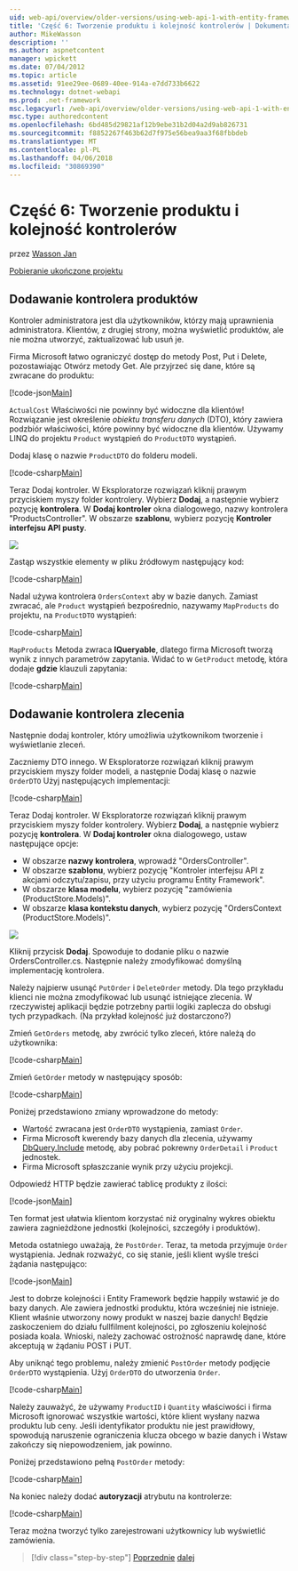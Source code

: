 ```yaml
---
uid: web-api/overview/older-versions/using-web-api-1-with-entity-framework-5/using-web-api-with-entity-framework-part-6
title: 'Część 6: Tworzenie produktu i kolejność kontrolerów | Dokumentacja firmy Microsoft'
author: MikeWasson
description: ''
ms.author: aspnetcontent
manager: wpickett
ms.date: 07/04/2012
ms.topic: article
ms.assetid: 91ee29ee-0689-40ee-914a-e7dd733b6622
ms.technology: dotnet-webapi
ms.prod: .net-framework
msc.legacyurl: /web-api/overview/older-versions/using-web-api-1-with-entity-framework-5/using-web-api-with-entity-framework-part-6
msc.type: authoredcontent
ms.openlocfilehash: 6bd485d29821af12b9ebe31b2d04a2d9ab826731
ms.sourcegitcommit: f8852267f463b62d7f975e56bea9aa3f68fbbdeb
ms.translationtype: MT
ms.contentlocale: pl-PL
ms.lasthandoff: 04/06/2018
ms.locfileid: "30869390"
---
```

<a name="part-6-creating-product-and-order-controllers"></a>Część 6: Tworzenie produktu i kolejność kontrolerów
====================
przez [Wasson Jan](https://github.com/MikeWasson)

[Pobieranie ukończone projektu](http://code.msdn.microsoft.com/ASP-NET-Web-API-with-afa30545)

## <a name="add-a-products-controller"></a>Dodawanie kontrolera produktów

Kontroler administratora jest dla użytkowników, którzy mają uprawnienia administratora. Klientów, z drugiej strony, można wyświetlić produktów, ale nie można utworzyć, zaktualizować lub usuń je.

Firma Microsoft łatwo ograniczyć dostęp do metody Post, Put i Delete, pozostawiając Otwórz metody Get. Ale przyjrzeć się dane, które są zwracane do produktu:

[!code-json[Main](using-web-api-with-entity-framework-part-6/samples/sample1.json?highlight=1)]

`ActualCost` Właściwości nie powinny być widoczne dla klientów! Rozwiązanie jest określenie *obiektu transferu danych* (DTO), który zawiera podzbiór właściwości, które powinny być widoczne dla klientów. Używamy LINQ do projektu `Product` wystąpień do `ProductDTO` wystąpień.

Dodaj klasę o nazwie `ProductDTO` do folderu modeli.

[!code-csharp[Main](using-web-api-with-entity-framework-part-6/samples/sample2.cs)]

Teraz Dodaj kontroler. W Eksploratorze rozwiązań kliknij prawym przyciskiem myszy folder kontrolery. Wybierz **Dodaj**, a następnie wybierz pozycję **kontrolera**. W **Dodaj kontroler** okna dialogowego, nazwy kontrolera &quot;ProductsController&quot;. W obszarze **szablonu**, wybierz pozycję **Kontroler interfejsu API pusty**.

![](using-web-api-with-entity-framework-part-6/_static/image1.png)

Zastąp wszystkie elementy w pliku źródłowym następujący kod:

[!code-csharp[Main](using-web-api-with-entity-framework-part-6/samples/sample3.cs)]

Nadal używa kontrolera `OrdersContext` aby w bazie danych. Zamiast zwracać, ale `Product` wystąpień bezpośrednio, nazywamy `MapProducts` do projektu, na `ProductDTO` wystąpień:

[!code-csharp[Main](using-web-api-with-entity-framework-part-6/samples/sample4.cs?highlight=1)]

`MapProducts` Metoda zwraca **IQueryable**, dlatego firma Microsoft tworzą wynik z innych parametrów zapytania. Widać to w `GetProduct` metodę, która dodaje **gdzie** klauzuli zapytania:

[!code-csharp[Main](using-web-api-with-entity-framework-part-6/samples/sample5.cs?highlight=2)]

## <a name="add-an-orders-controller"></a>Dodawanie kontrolera zlecenia

Następnie dodaj kontroler, który umożliwia użytkownikom tworzenie i wyświetlanie zleceń.

Zaczniemy DTO innego. W Eksploratorze rozwiązań kliknij prawym przyciskiem myszy folder modeli, a następnie Dodaj klasę o nazwie `OrderDTO` Użyj następujących implementacji:

[!code-csharp[Main](using-web-api-with-entity-framework-part-6/samples/sample6.cs)]

Teraz Dodaj kontroler. W Eksploratorze rozwiązań kliknij prawym przyciskiem myszy folder kontrolery. Wybierz **Dodaj**, a następnie wybierz pozycję **kontrolera**. W **Dodaj kontroler** okna dialogowego, ustaw następujące opcje:

- W obszarze **nazwy kontrolera**, wprowadź "OrdersController".
- W obszarze **szablonu**, wybierz pozycję "Kontroler interfejsu API z akcjami odczytu/zapisu, przy użyciu programu Entity Framework".
- W obszarze **klasa modelu**, wybierz pozycję &quot;zamówienia (ProductStore.Models)&quot;.
- W obszarze **klasa kontekstu danych**, wybierz pozycję &quot;OrdersContext (ProductStore.Models)&quot;.

![](using-web-api-with-entity-framework-part-6/_static/image2.png)

Kliknij przycisk **Dodaj**. Spowoduje to dodanie pliku o nazwie OrdersController.cs. Następnie należy zmodyfikować domyślną implementację kontrolera.

Należy najpierw usunąć `PutOrder` i `DeleteOrder` metody. Dla tego przykładu klienci nie można zmodyfikować lub usunąć istniejące zlecenia. W rzeczywistej aplikacji będzie potrzebny partii logiki zaplecza do obsługi tych przypadkach. (Na przykład kolejność już dostarczono?)

Zmień `GetOrders` metodę, aby zwrócić tylko zleceń, które należą do użytkownika:

[!code-csharp[Main](using-web-api-with-entity-framework-part-6/samples/sample7.cs)]

Zmień `GetOrder` metody w następujący sposób:

[!code-csharp[Main](using-web-api-with-entity-framework-part-6/samples/sample8.cs)]

Poniżej przedstawiono zmiany wprowadzone do metody:

- Wartość zwracana jest `OrderDTO` wystąpienia, zamiast `Order`.
- Firma Microsoft kwerendy bazy danych dla zlecenia, używamy [DbQuery.Include](https://msdn.microsoft.com/library/gg696395) metodę, aby pobrać pokrewny `OrderDetail` i `Product` jednostek.
- Firma Microsoft spłaszczanie wynik przy użyciu projekcji.

Odpowiedź HTTP będzie zawierać tablicę produkty z ilości:

[!code-json[Main](using-web-api-with-entity-framework-part-6/samples/sample9.json)]

Ten format jest ułatwia klientom korzystać niż oryginalny wykres obiektu zawiera zagnieżdżone jednostki (kolejności, szczegóły i produktów).

Metoda ostatniego uważają, że `PostOrder`. Teraz, ta metoda przyjmuje `Order` wystąpienia. Jednak rozważyć, co się stanie, jeśli klient wyśle treści żądania następująco:

[!code-json[Main](using-web-api-with-entity-framework-part-6/samples/sample10.json)]

Jest to dobrze kolejności i Entity Framework będzie happily wstawić je do bazy danych. Ale zawiera jednostki produktu, która wcześniej nie istnieje. Klient właśnie utworzony nowy produkt w naszej bazie danych! Będzie zaskoczeniem do działu fullfilment kolejności, po zgłoszeniu kolejność posiada koala. Wnioski, należy zachować ostrożność naprawdę dane, które akceptują w żądaniu POST i PUT.

Aby uniknąć tego problemu, należy zmienić `PostOrder` metody podjęcie `OrderDTO` wystąpienia. Użyj `OrderDTO` do utworzenia `Order`.

[!code-csharp[Main](using-web-api-with-entity-framework-part-6/samples/sample11.cs)]

Należy zauważyć, że używamy `ProductID` i `Quantity` właściwości i firma Microsoft ignorować wszystkie wartości, które klient wysłany nazwa produktu lub ceny. Jeśli identyfikator produktu nie jest prawidłowy, spowodują naruszenie ograniczenia klucza obcego w bazie danych i Wstaw zakończy się niepowodzeniem, jak powinno.

Poniżej przedstawiono pełną `PostOrder` metody:

[!code-csharp[Main](using-web-api-with-entity-framework-part-6/samples/sample12.cs)]

Na koniec należy dodać **autoryzacji** atrybutu na kontrolerze:

[!code-csharp[Main](using-web-api-with-entity-framework-part-6/samples/sample13.cs)]

Teraz można tworzyć tylko zarejestrowani użytkownicy lub wyświetlić zamówienia.

> [!div class="step-by-step"]
> [Poprzednie](using-web-api-with-entity-framework-part-5.md)
> [dalej](using-web-api-with-entity-framework-part-7.md)

